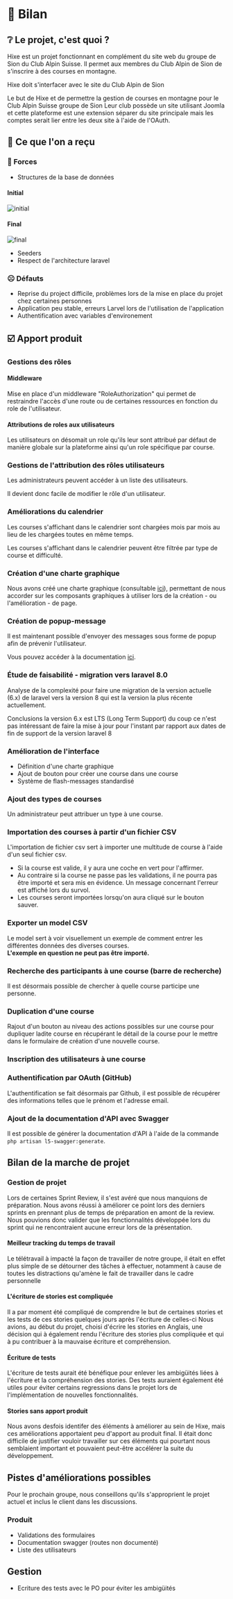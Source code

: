 # 📝 Bilan

## ❔ Le projet, c'est quoi ?

Hixe est un projet fonctionnant en complément du site web du groupe de Sion du Club Alpin Suisse. Il permet aux membres du Club Alpin de Sion de s'inscrire à des courses en montagne.

Hixe doit s'interfacer avec le site du Club Alpin de Sion

Le but de Hixe et de permettre la gestion de courses en montagne pour le Club Alpin Suisse groupe de Sion
Leur club possède un site utilisant Joomla et cette plateforme est une extension séparer du site principale mais les comptes serait lier entre les deux site à l'aide de l'OAuth.

## 📎 Ce que l'on a reçu

### 💪 Forces

-   Structures de la base de données

#### Initial

![initial](https://codimd.s3.shivering-isles.com/demo/uploads/upload_69fe3919357f007fd3640e72a8d171d9.png)

#### Final

![final](https://codimd.s3.shivering-isles.com/demo/uploads/upload_79265e01311692e92e6f41fdb886ab4e.png)

-   Seeders
-   Respect de l'architecture laravel

### ☹️ Défauts

-   Reprise du project difficile, problèmes lors de la mise en place du projet chez certaines personnes
-   Application peu stable, erreurs Larvel lors de l'utilisation de l'application
-   Authentification avec variables d'environement

## ☑️ Apport produit

### Gestions des rôles

#### Middleware

Mise en place d'un middleware "RoleAuthorization" qui permet de restraindre l'accès d'une route ou de certaines ressources en fonction du role de l'utilisateur.

#### Attributions de roles aux utilisateurs

Les utilisateurs on désomait un role qu'ils leur sont attribué par défaut de manière globale sur la plateforme ainsi qu'un role spécifique par course.

### Gestions de l'attribution des rôles utilisateurs

Les administrateurs peuvent accéder à un liste des utilisateurs.

Il devient donc facile de modifier le rôle d'un utilisateur.

### Améliorations du calendrier

Les courses s'affichant dans le calendrier sont chargées mois par mois au lieu de les chargées toutes en même temps.

Les courses s'affichant dans le calendrier peuvent être filtrée par type de course et difficulté.

### Création d'une charte graphique

Nous avons créé une charte graphique (consultable [ici](https://github.com/CPNV-ES/hixe/blob/1.2.0/docs/technical/graphical_charter/graphical_charter.md)), permettant de nous accorder sur les composants graphiques à utiliser lors de la création - ou l'amélioration - de page.

### Création de popup-message

Il est maintenant possible d'envoyer des messages sous forme de popup afin de prévenir l'utilisateur.

Vous pouvez accéder à la documentation [ici](https://github.com/CPNV-ES/hixe/blob/1.2.0/docs/technical/graphical_charter/graphical_charter.md).

### Étude de faisabilité - migration vers laravel 8.0

Analyse de la complexité pour faire une migration de la version actuelle (6.x) de laravel vers la version 8 qui est la version la plus récente actuellement.

Conclusions la version 6.x est LTS (Long Term Support) du coup ce n'est pas intéressant de faire la mise à jour pour l'instant par rapport aux dates de fin de support de la version laravel 8

### Amélioration de l'interface

-   Définition d'une charte graphique
-   Ajout de bouton pour créer une course dans une course
-   Système de flash-messages standardisé

### Ajout des types de courses

Un administrateur peut attribuer un type à une course.

### Importation des courses à partir d'un fichier CSV

L'importation de fichier csv sert à importer une multitude de course à l'aide d'un seul fichier csv.

-   Si la course est valide, il y aura une coche en vert pour l'affirmer.
-   Au contraire si la course ne passe pas les validations, il ne pourra pas être importé et sera mis en évidence. Un message concernant l'erreur est affiché lors du survol.
-   Les courses seront importées lorsqu'on aura cliqué sur le bouton sauver.

### Exporter un model CSV

Le model sert à voir visuellement un exemple de comment entrer les différentes données des diverses courses.  
**L'exemple en question ne peut pas être importé.**

### Recherche des participants à une course (barre de recherche)

Il est désormais possible de chercher à quelle course participe une personne.

### Duplication d'une course

Rajout d'un bouton au niveau des actions possibles sur une course pour dupliquer ladite course en récupérant le détail de la course pour le mettre dans le formulaire de création d'une nouvelle course.

### Inscription des utilisateurs à une course

### Authentification par OAuth (GitHub)

L'authentification se fait désormais par Github, il est possible de récupérer des informations telles que le prénom et l'adresse email.

### Ajout de la documentation d'API avec Swagger

Il est possible de générer la documentation d'API à l'aide de la commande `php artisan l5-swagger:generate`.

## Bilan de la marche de projet

### Gestion de projet

Lors de certaines Sprint Review, il s'est avéré que nous manquions de préparation. Nous avons réussi à améliorer ce point lors des derniers sprints en prennant plus de temps de préparation en amont de la review. Nous pouvions donc valider que les fonctionnalités développée lors du sprint qui ne rencontraient aucune erreur lors de la présentation.

#### Meilleur tracking du temps de travail

Le télétravail à impacté la façon de travailler de notre groupe, il était en effet plus simple de se détourner des tâches à effectuer, notamment à cause de toutes les distractions qu'amène le fait de travailler dans le cadre personnelle

#### L'écriture de stories est compliquée

Il a par moment été compliqué de comprendre le but de certaines stories et les tests de ces stories quelques jours après l'écriture de celles-ci Nous avions, au début du projet, choisi d'écrire les stories en Anglais, une décision qui à également rendu l'écriture des stories plus compliquée et qui à pu contribuer à la mauvaise écriture et compréhension.

#### Écriture de tests

L'écriture de tests aurait été bénéfique pour enlever les ambigüités liées à l'écriture et la compréhension des stories. Des tests auraient également été utiles pour éviter certains regressions dans le projet lors de l'implémentation de nouvelles fonctionnalités.

#### Stories sans apport produit

Nous avons desfois identifer des éléments à améliorer au sein de Hixe, mais ces améliorations apportaient peu d'apport au produit final. Il était donc difficile de justifier vouloir travailler sur ces éléments qui pourtant nous semblaient important et pouvaient peut-être accélérer la suite du développement.

## Pistes d'améliorations possibles

Pour le prochain groupe, nous conseillons qu'ils s'approprient le projet actuel et inclus le client dans les discussions.

### Produit

-   Validations des formulaires
-   Documentation swagger (routes non documenté)
-   Liste des utilisateurs

## Gestion

-   Ecriture des tests avec le PO pour éviter les ambigüités
